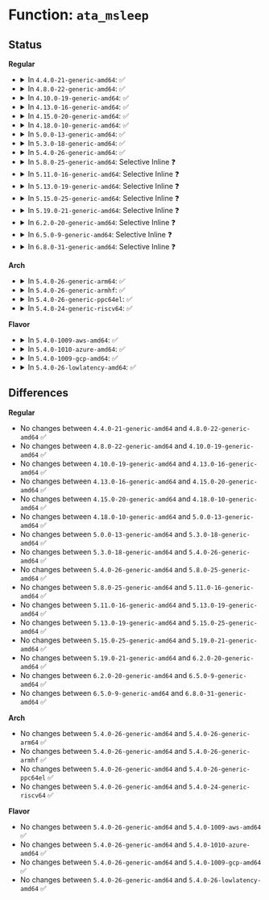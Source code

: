 # Function: <code>ata_msleep</code>

## Status
<b>Regular</b>
<ul>
<li>
<details>
<summary>In <code>4.4.0-21-generic-amd64</code>: ✅</summary>

```c
void ata_msleep(struct ata_port * ap, unsigned int msecs)
```

```json
{
  "name": "ata_msleep",
  "collision_type": "Unique Global",
  "inline_type": "No",
  "funcs": [
    {
      "addr": 18446744071584908896,
      "name": "ata_msleep",
      "external": true,
      "loc": "drivers/ata/libata-core.c:6693",
      "file": "drivers/ata/libata-core.c",
      "inline": "seen, unknown",
      "caller_inline": [],
      "caller_func": [
        "drivers/ata/libata-core.c:sata_link_debounce",
        "drivers/ata/libata-core.c:ata_wait_register",
        "drivers/ata/libata-core.c:sata_link_resume",
        "drivers/ata/libata-core.c:ata_wait_ready",
        "drivers/ata/libata-core.c:ata_wait_after_reset",
        "drivers/ata/libata-core.c:sata_link_hardreset",
        "drivers/ata/libata-eh.c:ata_port_wait_eh",
        "drivers/ata/libata-sff.c:ata_sff_wait_after_reset",
        "drivers/ata/libata-sff.c:ata_sff_wait_after_reset",
        "drivers/ata/libata-sff.c:ata_sff_busy_sleep",
        "drivers/ata/libata-sff.c:ata_sff_busy_sleep",
        "drivers/ata/libata-sff.c:ata_sff_pio_task"
      ]
    }
  ],
  "symbols": [
    {
      "addr": 18446744071584908896,
      "name": "ata_msleep",
      "section": ".text",
      "bind": "STB_GLOBAL",
      "size": 84
    }
  ]
}
```
</details>
</li>
<li>
<details>
<summary>In <code>4.8.0-22-generic-amd64</code>: ✅</summary>

```c
void ata_msleep(struct ata_port * ap, unsigned int msecs)
```

```json
{
  "name": "ata_msleep",
  "collision_type": "Unique Global",
  "inline_type": "No",
  "funcs": [
    {
      "addr": 18446744071585273840,
      "name": "ata_msleep",
      "external": true,
      "loc": "drivers/ata/libata-core.c:6892",
      "file": "drivers/ata/libata-core.c",
      "inline": "seen, unknown",
      "caller_inline": [],
      "caller_func": [
        "drivers/ata/libata-core.c:ata_wait_register",
        "drivers/ata/libata-core.c:sata_link_hardreset",
        "drivers/ata/libata-core.c:sata_link_resume",
        "drivers/ata/libata-core.c:sata_link_debounce",
        "drivers/ata/libata-core.c:ata_wait_after_reset",
        "drivers/ata/libata-core.c:ata_wait_ready",
        "drivers/ata/libata-eh.c:ata_port_wait_eh",
        "drivers/ata/libata-sff.c:ata_sff_wait_after_reset",
        "drivers/ata/libata-sff.c:ata_sff_wait_after_reset",
        "drivers/ata/libata-sff.c:ata_sff_pio_task",
        "drivers/ata/libata-sff.c:ata_sff_busy_sleep",
        "drivers/ata/libata-sff.c:ata_sff_busy_sleep"
      ]
    }
  ],
  "symbols": [
    {
      "addr": 18446744071585273840,
      "name": "ata_msleep",
      "section": ".text",
      "bind": "STB_GLOBAL",
      "size": 122
    }
  ]
}
```
</details>
</li>
<li>
<details>
<summary>In <code>4.10.0-19-generic-amd64</code>: ✅</summary>

```c
void ata_msleep(struct ata_port * ap, unsigned int msecs)
```

```json
{
  "name": "ata_msleep",
  "collision_type": "Unique Global",
  "inline_type": "No",
  "funcs": [
    {
      "addr": 18446744071585473392,
      "name": "ata_msleep",
      "external": true,
      "loc": "drivers/ata/libata-core.c:6934",
      "file": "drivers/ata/libata-core.c",
      "inline": "seen, unknown",
      "caller_inline": [],
      "caller_func": [
        "drivers/ata/libata-core.c:ata_wait_register",
        "drivers/ata/libata-core.c:sata_link_hardreset",
        "drivers/ata/libata-core.c:sata_link_resume",
        "drivers/ata/libata-core.c:sata_link_debounce",
        "drivers/ata/libata-core.c:ata_wait_after_reset",
        "drivers/ata/libata-core.c:ata_wait_ready",
        "drivers/ata/libata-eh.c:ata_port_wait_eh",
        "drivers/ata/libata-sff.c:ata_sff_wait_after_reset",
        "drivers/ata/libata-sff.c:ata_sff_wait_after_reset",
        "drivers/ata/libata-sff.c:ata_sff_pio_task",
        "drivers/ata/libata-sff.c:ata_sff_busy_sleep",
        "drivers/ata/libata-sff.c:ata_sff_busy_sleep"
      ]
    }
  ],
  "symbols": [
    {
      "addr": 18446744071585473392,
      "name": "ata_msleep",
      "section": ".text",
      "bind": "STB_GLOBAL",
      "size": 122
    }
  ]
}
```
</details>
</li>
<li>
<details>
<summary>In <code>4.13.0-16-generic-amd64</code>: ✅</summary>

```c
void ata_msleep(struct ata_port * ap, unsigned int msecs)
```

```json
{
  "name": "ata_msleep",
  "collision_type": "Unique Global",
  "inline_type": "No",
  "funcs": [
    {
      "addr": 18446744071585556880,
      "name": "ata_msleep",
      "external": true,
      "loc": "drivers/ata/libata-core.c:7020",
      "file": "drivers/ata/libata-core.c",
      "inline": "seen, unknown",
      "caller_inline": [],
      "caller_func": [
        "drivers/ata/libata-core.c:ata_wait_register",
        "drivers/ata/libata-core.c:sata_link_hardreset",
        "drivers/ata/libata-core.c:sata_link_resume",
        "drivers/ata/libata-core.c:sata_link_debounce",
        "drivers/ata/libata-core.c:ata_wait_after_reset",
        "drivers/ata/libata-core.c:ata_wait_ready",
        "drivers/ata/libata-eh.c:ata_port_wait_eh",
        "drivers/ata/libata-sff.c:ata_sff_wait_after_reset",
        "drivers/ata/libata-sff.c:ata_sff_wait_after_reset",
        "drivers/ata/libata-sff.c:ata_sff_pio_task",
        "drivers/ata/libata-sff.c:ata_sff_busy_sleep",
        "drivers/ata/libata-sff.c:ata_sff_busy_sleep"
      ]
    }
  ],
  "symbols": [
    {
      "addr": 18446744071585556880,
      "name": "ata_msleep",
      "section": ".text",
      "bind": "STB_GLOBAL",
      "size": 122
    }
  ]
}
```
</details>
</li>
<li>
<details>
<summary>In <code>4.15.0-20-generic-amd64</code>: ✅</summary>

```c
void ata_msleep(struct ata_port * ap, unsigned int msecs)
```

```json
{
  "name": "ata_msleep",
  "collision_type": "Unique Global",
  "inline_type": "No",
  "funcs": [
    {
      "addr": 18446744071585988592,
      "name": "ata_msleep",
      "external": true,
      "loc": "drivers/ata/libata-core.c:7050",
      "file": "drivers/ata/libata-core.c",
      "inline": "seen, unknown",
      "caller_inline": [],
      "caller_func": [
        "drivers/ata/libata-core.c:ata_wait_register",
        "drivers/ata/libata-core.c:sata_link_hardreset",
        "drivers/ata/libata-core.c:sata_link_resume",
        "drivers/ata/libata-core.c:sata_link_debounce",
        "drivers/ata/libata-core.c:ata_wait_after_reset",
        "drivers/ata/libata-core.c:ata_wait_ready",
        "drivers/ata/libata-eh.c:ata_port_wait_eh",
        "drivers/ata/libata-sff.c:ata_sff_wait_after_reset",
        "drivers/ata/libata-sff.c:ata_sff_wait_after_reset",
        "drivers/ata/libata-sff.c:ata_sff_pio_task",
        "drivers/ata/libata-sff.c:ata_sff_busy_sleep",
        "drivers/ata/libata-sff.c:ata_sff_busy_sleep"
      ]
    }
  ],
  "symbols": [
    {
      "addr": 18446744071585988592,
      "name": "ata_msleep",
      "section": ".text",
      "bind": "STB_GLOBAL",
      "size": 122
    }
  ]
}
```
</details>
</li>
<li>
<details>
<summary>In <code>4.18.0-10-generic-amd64</code>: ✅</summary>

```c
void ata_msleep(struct ata_port * ap, unsigned int msecs)
```

```json
{
  "name": "ata_msleep",
  "collision_type": "Unique Global",
  "inline_type": "No",
  "funcs": [
    {
      "addr": 18446744071586236960,
      "name": "ata_msleep",
      "external": true,
      "loc": "drivers/ata/libata-core.c:7097",
      "file": "drivers/ata/libata-core.c",
      "inline": "seen, unknown",
      "caller_inline": [],
      "caller_func": [
        "drivers/ata/libata-core.c:ata_wait_register",
        "drivers/ata/libata-core.c:sata_link_hardreset",
        "drivers/ata/libata-core.c:sata_link_resume",
        "drivers/ata/libata-core.c:sata_link_debounce",
        "drivers/ata/libata-core.c:ata_wait_after_reset",
        "drivers/ata/libata-core.c:ata_wait_ready",
        "drivers/ata/libata-eh.c:ata_port_wait_eh",
        "drivers/ata/libata-sff.c:ata_sff_wait_after_reset",
        "drivers/ata/libata-sff.c:ata_sff_wait_after_reset",
        "drivers/ata/libata-sff.c:ata_sff_pio_task",
        "drivers/ata/libata-sff.c:ata_sff_busy_sleep",
        "drivers/ata/libata-sff.c:ata_sff_busy_sleep"
      ]
    }
  ],
  "symbols": [
    {
      "addr": 18446744071586236960,
      "name": "ata_msleep",
      "section": ".text",
      "bind": "STB_GLOBAL",
      "size": 129
    }
  ]
}
```
</details>
</li>
<li>
<details>
<summary>In <code>5.0.0-13-generic-amd64</code>: ✅</summary>

```c
void ata_msleep(struct ata_port * ap, unsigned int msecs)
```

```json
{
  "name": "ata_msleep",
  "collision_type": "Unique Global",
  "inline_type": "No",
  "funcs": [
    {
      "addr": 18446744071586377376,
      "name": "ata_msleep",
      "external": true,
      "loc": "drivers/ata/libata-core.c:7101",
      "file": "drivers/ata/libata-core.c",
      "inline": "seen, unknown",
      "caller_inline": [],
      "caller_func": [
        "drivers/ata/libata-core.c:ata_wait_register",
        "drivers/ata/libata-core.c:sata_link_hardreset",
        "drivers/ata/libata-core.c:sata_link_resume",
        "drivers/ata/libata-core.c:sata_link_debounce",
        "drivers/ata/libata-core.c:ata_wait_after_reset",
        "drivers/ata/libata-core.c:ata_wait_ready",
        "drivers/ata/libata-eh.c:ata_port_wait_eh",
        "drivers/ata/libata-sff.c:ata_sff_wait_after_reset",
        "drivers/ata/libata-sff.c:ata_sff_wait_after_reset",
        "drivers/ata/libata-sff.c:ata_sff_pio_task",
        "drivers/ata/libata-sff.c:ata_sff_busy_sleep",
        "drivers/ata/libata-sff.c:ata_sff_busy_sleep"
      ]
    }
  ],
  "symbols": [
    {
      "addr": 18446744071586377376,
      "name": "ata_msleep",
      "section": ".text",
      "bind": "STB_GLOBAL",
      "size": 129
    }
  ]
}
```
</details>
</li>
<li>
<details>
<summary>In <code>5.3.0-18-generic-amd64</code>: ✅</summary>

```c
void ata_msleep(struct ata_port * ap, unsigned int msecs)
```

```json
{
  "name": "ata_msleep",
  "collision_type": "Unique Global",
  "inline_type": "No",
  "funcs": [
    {
      "addr": 18446744071586621056,
      "name": "ata_msleep",
      "external": true,
      "loc": "drivers/ata/libata-core.c:7086",
      "file": "drivers/ata/libata-core.c",
      "inline": "seen, unknown",
      "caller_inline": [],
      "caller_func": [
        "drivers/ata/libata-core.c:ata_wait_register",
        "drivers/ata/libata-core.c:sata_link_hardreset",
        "drivers/ata/libata-core.c:sata_link_resume",
        "drivers/ata/libata-core.c:sata_link_debounce",
        "drivers/ata/libata-core.c:ata_wait_after_reset",
        "drivers/ata/libata-core.c:ata_wait_ready",
        "drivers/ata/libata-eh.c:ata_port_wait_eh",
        "drivers/ata/libata-sff.c:ata_sff_wait_after_reset",
        "drivers/ata/libata-sff.c:ata_sff_wait_after_reset",
        "drivers/ata/libata-sff.c:ata_sff_pio_task",
        "drivers/ata/libata-sff.c:ata_sff_busy_sleep",
        "drivers/ata/libata-sff.c:ata_sff_busy_sleep"
      ]
    }
  ],
  "symbols": [
    {
      "addr": 18446744071586621056,
      "name": "ata_msleep",
      "section": ".text",
      "bind": "STB_GLOBAL",
      "size": 124
    }
  ]
}
```
</details>
</li>
<li>
<details>
<summary>In <code>5.4.0-26-generic-amd64</code>: ✅</summary>

```c
void ata_msleep(struct ata_port * ap, unsigned int msecs)
```

```json
{
  "name": "ata_msleep",
  "collision_type": "Unique Global",
  "inline_type": "No",
  "funcs": [
    {
      "addr": 18446744071586768624,
      "name": "ata_msleep",
      "external": true,
      "loc": "drivers/ata/libata-core.c:7133",
      "file": "drivers/ata/libata-core.c",
      "inline": "seen, unknown",
      "caller_inline": [],
      "caller_func": [
        "drivers/ata/libata-core.c:ata_wait_register",
        "drivers/ata/libata-core.c:sata_link_hardreset",
        "drivers/ata/libata-core.c:sata_link_resume",
        "drivers/ata/libata-core.c:sata_link_debounce",
        "drivers/ata/libata-core.c:ata_wait_after_reset",
        "drivers/ata/libata-core.c:ata_wait_ready",
        "drivers/ata/libata-eh.c:ata_port_wait_eh",
        "drivers/ata/libata-sff.c:ata_sff_wait_after_reset",
        "drivers/ata/libata-sff.c:ata_sff_wait_after_reset",
        "drivers/ata/libata-sff.c:ata_sff_pio_task",
        "drivers/ata/libata-sff.c:ata_sff_busy_sleep",
        "drivers/ata/libata-sff.c:ata_sff_busy_sleep"
      ]
    }
  ],
  "symbols": [
    {
      "addr": 18446744071586768624,
      "name": "ata_msleep",
      "section": ".text",
      "bind": "STB_GLOBAL",
      "size": 124
    }
  ]
}
```
</details>
</li>
<li>
<details>
<summary>In <code>5.8.0-25-generic-amd64</code>: Selective Inline ❓</summary>

```c
void ata_msleep(struct ata_port * ap, unsigned int msecs)
```

```json
{
  "name": "ata_msleep",
  "collision_type": "Unique Global",
  "inline_type": "Selective",
  "funcs": [
    {
      "addr": 18446744071587580986,
      "name": "ata_msleep",
      "external": true,
      "loc": "drivers/ata/libata-core.c:6338",
      "file": "drivers/ata/libata-core.c",
      "inline": "not declared, inlined",
      "caller_inline": [
        "drivers/ata/libata-core.c:ata_wait_after_reset",
        "drivers/ata/libata-core.c:ata_wait_ready"
      ],
      "caller_func": [
        "drivers/ata/libata-core.c:ata_wait_register",
        "drivers/ata/libata-eh.c:ata_port_wait_eh",
        "drivers/ata/libata-sata.c:sata_link_hardreset",
        "drivers/ata/libata-sata.c:sata_link_resume",
        "drivers/ata/libata-sata.c:sata_link_debounce",
        "drivers/ata/libata-sff.c:ata_sff_wait_after_reset",
        "drivers/ata/libata-sff.c:ata_sff_wait_after_reset",
        "drivers/ata/libata-sff.c:ata_sff_pio_task",
        "drivers/ata/libata-sff.c:ata_sff_busy_sleep",
        "drivers/ata/libata-sff.c:ata_sff_busy_sleep"
      ]
    }
  ],
  "symbols": [
    {
      "addr": 18446744071587571360,
      "name": "ata_msleep",
      "section": ".text",
      "bind": "STB_GLOBAL",
      "size": 124
    }
  ]
}
```
</details>
</li>
<li>
<details>
<summary>In <code>5.11.0-16-generic-amd64</code>: Selective Inline ❓</summary>

```c
void ata_msleep(struct ata_port * ap, unsigned int msecs)
```

```json
{
  "name": "ata_msleep",
  "collision_type": "Unique Global",
  "inline_type": "Selective",
  "funcs": [
    {
      "addr": 18446744071587647242,
      "name": "ata_msleep",
      "external": true,
      "loc": "drivers/ata/libata-core.c:6338",
      "file": "drivers/ata/libata-core.c",
      "inline": "not declared, inlined",
      "caller_inline": [
        "drivers/ata/libata-core.c:ata_wait_after_reset",
        "drivers/ata/libata-core.c:ata_wait_ready"
      ],
      "caller_func": [
        "drivers/ata/libata-core.c:ata_wait_register",
        "drivers/ata/libata-eh.c:ata_port_wait_eh",
        "drivers/ata/libata-sata.c:sata_link_hardreset",
        "drivers/ata/libata-sata.c:sata_link_resume",
        "drivers/ata/libata-sata.c:sata_link_debounce",
        "drivers/ata/libata-sff.c:ata_sff_wait_after_reset",
        "drivers/ata/libata-sff.c:ata_sff_wait_after_reset",
        "drivers/ata/libata-sff.c:ata_sff_pio_task",
        "drivers/ata/libata-sff.c:ata_sff_busy_sleep",
        "drivers/ata/libata-sff.c:ata_sff_busy_sleep"
      ]
    }
  ],
  "symbols": [
    {
      "addr": 18446744071587637760,
      "name": "ata_msleep",
      "section": ".text",
      "bind": "STB_GLOBAL",
      "size": 124
    }
  ]
}
```
</details>
</li>
<li>
<details>
<summary>In <code>5.13.0-19-generic-amd64</code>: Selective Inline ❓</summary>

```c
void ata_msleep(struct ata_port * ap, unsigned int msecs)
```

```json
{
  "name": "ata_msleep",
  "collision_type": "Unique Global",
  "inline_type": "Selective",
  "funcs": [
    {
      "addr": 18446744071587527082,
      "name": "ata_msleep",
      "external": true,
      "loc": "drivers/ata/libata-core.c:6338",
      "file": "drivers/ata/libata-core.c",
      "inline": "not declared, inlined",
      "caller_inline": [
        "drivers/ata/libata-core.c:ata_wait_after_reset",
        "drivers/ata/libata-core.c:ata_wait_ready"
      ],
      "caller_func": [
        "drivers/ata/libata-core.c:ata_wait_register",
        "drivers/ata/libata-eh.c:ata_port_wait_eh",
        "drivers/ata/libata-sata.c:sata_link_hardreset",
        "drivers/ata/libata-sata.c:sata_link_resume",
        "drivers/ata/libata-sata.c:sata_link_debounce",
        "drivers/ata/libata-sff.c:ata_sff_wait_after_reset",
        "drivers/ata/libata-sff.c:ata_sff_wait_after_reset",
        "drivers/ata/libata-sff.c:ata_sff_pio_task",
        "drivers/ata/libata-sff.c:ata_sff_busy_sleep",
        "drivers/ata/libata-sff.c:ata_sff_busy_sleep"
      ]
    }
  ],
  "symbols": [
    {
      "addr": 18446744071587518464,
      "name": "ata_msleep",
      "section": ".text",
      "bind": "STB_GLOBAL",
      "size": 121
    }
  ]
}
```
</details>
</li>
<li>
<details>
<summary>In <code>5.15.0-25-generic-amd64</code>: Selective Inline ❓</summary>

```c
void ata_msleep(struct ata_port * ap, unsigned int msecs)
```

```json
{
  "name": "ata_msleep",
  "collision_type": "Unique Global",
  "inline_type": "Selective",
  "funcs": [
    {
      "addr": 18446744071588104538,
      "name": "ata_msleep",
      "external": true,
      "loc": "drivers/ata/libata-core.c:6400",
      "file": "drivers/ata/libata-core.c",
      "inline": "not declared, inlined",
      "caller_inline": [
        "drivers/ata/libata-core.c:ata_wait_after_reset",
        "drivers/ata/libata-core.c:ata_wait_ready"
      ],
      "caller_func": [
        "drivers/ata/libata-core.c:ata_wait_register",
        "drivers/ata/libata-eh.c:ata_port_wait_eh",
        "drivers/ata/libata-sata.c:sata_link_hardreset",
        "drivers/ata/libata-sata.c:sata_link_resume",
        "drivers/ata/libata-sata.c:sata_link_debounce",
        "drivers/ata/libata-sff.c:ata_sff_wait_after_reset",
        "drivers/ata/libata-sff.c:ata_sff_wait_after_reset",
        "drivers/ata/libata-sff.c:ata_sff_pio_task",
        "drivers/ata/libata-sff.c:ata_sff_busy_sleep",
        "drivers/ata/libata-sff.c:ata_sff_busy_sleep"
      ]
    }
  ],
  "symbols": [
    {
      "addr": 18446744071588094608,
      "name": "ata_msleep",
      "section": ".text",
      "bind": "STB_GLOBAL",
      "size": 126
    }
  ]
}
```
</details>
</li>
<li>
<details>
<summary>In <code>5.19.0-21-generic-amd64</code>: Selective Inline ❓</summary>

```c
void ata_msleep(struct ata_port * ap, unsigned int msecs)
```

```json
{
  "name": "ata_msleep",
  "collision_type": "Unique Global",
  "inline_type": "Selective",
  "funcs": [
    {
      "addr": 18446744071589482873,
      "name": "ata_msleep",
      "external": true,
      "loc": "drivers/ata/libata-core.c:6411",
      "file": "drivers/ata/libata-core.c",
      "inline": "not declared, inlined",
      "caller_inline": [
        "drivers/ata/libata-core.c:ata_wait_after_reset",
        "drivers/ata/libata-core.c:ata_wait_ready"
      ],
      "caller_func": [
        "drivers/ata/libata-core.c:ata_wait_register",
        "drivers/ata/libata-eh.c:ata_port_wait_eh",
        "drivers/ata/libata-sata.c:sata_link_hardreset",
        "drivers/ata/libata-sata.c:sata_link_resume",
        "drivers/ata/libata-sata.c:sata_link_debounce",
        "drivers/ata/libata-sff.c:ata_sff_wait_after_reset",
        "drivers/ata/libata-sff.c:ata_sff_wait_after_reset",
        "drivers/ata/libata-sff.c:ata_sff_pio_task",
        "drivers/ata/libata-sff.c:ata_sff_busy_sleep",
        "drivers/ata/libata-sff.c:ata_sff_busy_sleep"
      ]
    }
  ],
  "symbols": [
    {
      "addr": 18446744071589472592,
      "name": "ata_msleep",
      "section": ".text",
      "bind": "STB_GLOBAL",
      "size": 200
    }
  ]
}
```
</details>
</li>
<li>
<details>
<summary>In <code>6.2.0-20-generic-amd64</code>: Selective Inline ❓</summary>

```c
void ata_msleep(struct ata_port * ap, unsigned int msecs)
```

```json
{
  "name": "ata_msleep",
  "collision_type": "Unique Global",
  "inline_type": "Selective",
  "funcs": [
    {
      "addr": 18446744071591064281,
      "name": "ata_msleep",
      "external": true,
      "loc": "drivers/ata/libata-core.c:6417",
      "file": "drivers/ata/libata-core.c",
      "inline": "not declared, inlined",
      "caller_inline": [
        "drivers/ata/libata-core.c:ata_wait_after_reset",
        "drivers/ata/libata-core.c:ata_wait_ready"
      ],
      "caller_func": [
        "drivers/ata/libata-core.c:ata_wait_register",
        "drivers/ata/libata-eh.c:ata_port_wait_eh",
        "drivers/ata/libata-sata.c:sata_link_hardreset",
        "drivers/ata/libata-sata.c:sata_link_resume",
        "drivers/ata/libata-sata.c:sata_link_debounce",
        "drivers/ata/libata-sff.c:ata_sff_wait_after_reset",
        "drivers/ata/libata-sff.c:ata_sff_wait_after_reset",
        "drivers/ata/libata-sff.c:ata_sff_pio_task"
      ]
    }
  ],
  "symbols": [
    {
      "addr": 18446744071591051552,
      "name": "ata_msleep",
      "section": ".text",
      "bind": "STB_GLOBAL",
      "size": 200
    }
  ]
}
```
</details>
</li>
<li>
<details>
<summary>In <code>6.5.0-9-generic-amd64</code>: Selective Inline ❓</summary>

```c
void ata_msleep(struct ata_port * ap, unsigned int msecs)
```

```json
{
  "name": "ata_msleep",
  "collision_type": "Unique Global",
  "inline_type": "Selective",
  "funcs": [
    {
      "addr": 18446744071591419561,
      "name": "ata_msleep",
      "external": true,
      "loc": "drivers/ata/libata-core.c:6643",
      "file": "drivers/ata/libata-core.c",
      "inline": "not declared, inlined",
      "caller_inline": [
        "drivers/ata/libata-core.c:ata_wait_after_reset",
        "drivers/ata/libata-core.c:ata_wait_ready"
      ],
      "caller_func": [
        "drivers/ata/libata-core.c:ata_wait_register",
        "drivers/ata/libata-eh.c:ata_port_wait_eh",
        "drivers/ata/libata-sata.c:sata_link_hardreset",
        "drivers/ata/libata-sata.c:sata_link_resume",
        "drivers/ata/libata-sata.c:sata_link_debounce",
        "drivers/ata/libata-sff.c:ata_sff_wait_after_reset",
        "drivers/ata/libata-sff.c:ata_sff_wait_after_reset",
        "drivers/ata/libata-sff.c:ata_sff_pio_task"
      ]
    }
  ],
  "symbols": [
    {
      "addr": 18446744071591405600,
      "name": "ata_msleep",
      "section": ".text",
      "bind": "STB_GLOBAL",
      "size": 200
    }
  ]
}
```
</details>
</li>
<li>
<details>
<summary>In <code>6.8.0-31-generic-amd64</code>: Selective Inline ❓</summary>

```c
void ata_msleep(struct ata_port * ap, unsigned int msecs)
```

```json
{
  "name": "ata_msleep",
  "collision_type": "Unique Global",
  "inline_type": "Selective",
  "funcs": [
    {
      "addr": 18446744071591771225,
      "name": "ata_msleep",
      "external": true,
      "loc": "drivers/ata/libata-core.c:6614",
      "file": "drivers/ata/libata-core.c",
      "inline": "not declared, inlined",
      "caller_inline": [
        "drivers/ata/libata-core.c:ata_wait_after_reset",
        "drivers/ata/libata-core.c:ata_wait_ready"
      ],
      "caller_func": [
        "drivers/ata/libata-core.c:ata_wait_register",
        "drivers/ata/libata-eh.c:ata_port_wait_eh",
        "drivers/ata/libata-sata.c:sata_link_hardreset",
        "drivers/ata/libata-sata.c:sata_link_resume",
        "drivers/ata/libata-sata.c:sata_link_debounce",
        "drivers/ata/libata-sff.c:ata_sff_wait_after_reset",
        "drivers/ata/libata-sff.c:ata_sff_wait_after_reset",
        "drivers/ata/libata-sff.c:ata_sff_pio_task"
      ]
    }
  ],
  "symbols": [
    {
      "addr": 18446744071591756480,
      "name": "ata_msleep",
      "section": ".text",
      "bind": "STB_GLOBAL",
      "size": 200
    }
  ]
}
```
</details>
</li>
</ul>
<b>Arch</b>
<ul>
<li>
<details>
<summary>In <code>5.4.0-26-generic-arm64</code>: ✅</summary>

```c
void ata_msleep(struct ata_port * ap, unsigned int msecs)
```

```json
{
  "name": "ata_msleep",
  "collision_type": "Unique Global",
  "inline_type": "No",
  "funcs": [
    {
      "addr": 18446603336499688392,
      "name": "ata_msleep",
      "external": true,
      "loc": "drivers/ata/libata-core.c:7133",
      "file": "drivers/ata/libata-core.c",
      "inline": "seen, unknown",
      "caller_inline": [],
      "caller_func": [
        "drivers/ata/libata-core.c:ata_wait_register",
        "drivers/ata/libata-core.c:sata_link_hardreset",
        "drivers/ata/libata-core.c:sata_link_resume",
        "drivers/ata/libata-core.c:sata_link_debounce",
        "drivers/ata/libata-core.c:ata_wait_after_reset",
        "drivers/ata/libata-core.c:ata_wait_ready",
        "drivers/ata/libata-eh.c:ata_port_wait_eh",
        "drivers/ata/libata-sff.c:ata_sff_wait_after_reset",
        "drivers/ata/libata-sff.c:ata_sff_wait_after_reset",
        "drivers/ata/libata-sff.c:ata_sff_pio_task",
        "drivers/ata/libata-sff.c:ata_sff_busy_sleep",
        "drivers/ata/libata-sff.c:ata_sff_busy_sleep",
        "drivers/ata/libahci.c:ahci_do_softreset",
        "drivers/ata/libahci.c:ahci_set_lpm"
      ]
    }
  ],
  "symbols": [
    {
      "addr": 18446603336499688392,
      "name": "ata_msleep",
      "section": ".text",
      "bind": "STB_GLOBAL",
      "size": 160
    }
  ]
}
```
</details>
</li>
<li>
<details>
<summary>In <code>5.4.0-26-generic-armhf</code>: ✅</summary>

```c
void ata_msleep(struct ata_port * ap, unsigned int msecs)
```

```json
{
  "name": "ata_msleep",
  "collision_type": "Unique Global",
  "inline_type": "No",
  "funcs": [
    {
      "addr": 3232136848,
      "name": "ata_msleep",
      "external": true,
      "loc": "drivers/ata/libata-core.c:7133",
      "file": "drivers/ata/libata-core.c",
      "inline": "seen, unknown",
      "caller_inline": [],
      "caller_func": [
        "drivers/ata/libata-core.c:ata_wait_register",
        "drivers/ata/libata-core.c:sata_link_hardreset",
        "drivers/ata/libata-core.c:sata_link_resume",
        "drivers/ata/libata-core.c:sata_link_debounce",
        "drivers/ata/libata-core.c:ata_wait_after_reset",
        "drivers/ata/libata-core.c:ata_wait_ready",
        "drivers/ata/libata-eh.c:ata_port_wait_eh",
        "drivers/ata/libata-sff.c:ata_sff_wait_after_reset",
        "drivers/ata/libata-sff.c:ata_sff_wait_after_reset",
        "drivers/ata/libata-sff.c:ata_sff_wait_after_reset",
        "drivers/ata/libata-sff.c:ata_sff_pio_task",
        "drivers/ata/libata-sff.c:ata_sff_busy_sleep",
        "drivers/ata/libata-sff.c:ata_sff_busy_sleep",
        "drivers/ata/libahci.c:ahci_do_softreset",
        "drivers/ata/libahci.c:ahci_set_lpm"
      ]
    }
  ],
  "symbols": [
    {
      "addr": 3232136848,
      "name": "ata_msleep",
      "section": ".text",
      "bind": "STB_GLOBAL",
      "size": 152
    }
  ]
}
```
</details>
</li>
<li>
<details>
<summary>In <code>5.4.0-26-generic-ppc64el</code>: ✅</summary>

```c
void ata_msleep(struct ata_port * ap, unsigned int msecs)
```

```json
{
  "name": "ata_msleep",
  "collision_type": "Unique Global",
  "inline_type": "No",
  "funcs": [
    {
      "addr": 13835058055293020624,
      "name": "ata_msleep",
      "external": true,
      "loc": "drivers/ata/libata-core.c:7133",
      "file": "drivers/ata/libata-core.c",
      "inline": "seen, unknown",
      "caller_inline": [],
      "caller_func": [
        "drivers/ata/libata-core.c:ata_wait_register",
        "drivers/ata/libata-core.c:sata_link_hardreset",
        "drivers/ata/libata-core.c:sata_link_resume",
        "drivers/ata/libata-core.c:sata_link_debounce",
        "drivers/ata/libata-core.c:sata_link_debounce",
        "drivers/ata/libata-core.c:ata_wait_after_reset",
        "drivers/ata/libata-core.c:ata_wait_ready",
        "drivers/ata/libata-eh.c:ata_port_wait_eh",
        "drivers/ata/libata-sff.c:ata_sff_wait_after_reset",
        "drivers/ata/libata-sff.c:ata_sff_wait_after_reset",
        "drivers/ata/libata-sff.c:ata_sff_wait_after_reset",
        "drivers/ata/libata-sff.c:ata_sff_pio_task",
        "drivers/ata/libata-sff.c:ata_sff_busy_sleep",
        "drivers/ata/libata-sff.c:ata_sff_busy_sleep"
      ]
    }
  ],
  "symbols": [
    {
      "addr": 13835058055293020624,
      "name": "ata_msleep",
      "section": ".text",
      "bind": "STB_GLOBAL",
      "size": 224
    }
  ]
}
```
</details>
</li>
<li>
<details>
<summary>In <code>5.4.0-24-generic-riscv64</code>: ✅</summary>

```c
void ata_msleep(struct ata_port * ap, unsigned int msecs)
```

```json
{
  "name": "ata_msleep",
  "collision_type": "Unique Global",
  "inline_type": "No",
  "funcs": [
    {
      "addr": 18446743936276860012,
      "name": "ata_msleep",
      "external": true,
      "loc": "drivers/ata/libata-core.c:7133",
      "file": "drivers/ata/libata-core.c",
      "inline": "seen, unknown",
      "caller_inline": [],
      "caller_func": [
        "drivers/ata/libata-core.c:ata_wait_register",
        "drivers/ata/libata-core.c:sata_link_hardreset",
        "drivers/ata/libata-core.c:sata_link_resume",
        "drivers/ata/libata-core.c:sata_link_debounce",
        "drivers/ata/libata-core.c:ata_wait_after_reset",
        "drivers/ata/libata-core.c:ata_wait_ready",
        "drivers/ata/libata-eh.c:ata_port_wait_eh",
        "drivers/ata/libata-sff.c:ata_sff_wait_after_reset",
        "drivers/ata/libata-sff.c:ata_sff_wait_after_reset",
        "drivers/ata/libata-sff.c:ata_sff_wait_after_reset",
        "drivers/ata/libata-sff.c:ata_sff_pio_task",
        "drivers/ata/libata-sff.c:ata_sff_busy_sleep",
        "drivers/ata/libata-sff.c:ata_sff_busy_sleep"
      ]
    }
  ],
  "symbols": [
    {
      "addr": 18446743936276860012,
      "name": "ata_msleep",
      "section": ".text",
      "bind": "STB_GLOBAL",
      "size": 148
    }
  ]
}
```
</details>
</li>
</ul>
<b>Flavor</b>
<ul>
<li>
<details>
<summary>In <code>5.4.0-1009-aws-amd64</code>: ✅</summary>

```c
void ata_msleep(struct ata_port * ap, unsigned int msecs)
```

```json
{
  "name": "ata_msleep",
  "collision_type": "Unique Global",
  "inline_type": "No",
  "funcs": [
    {
      "addr": 18446744071586527328,
      "name": "ata_msleep",
      "external": true,
      "loc": "drivers/ata/libata-core.c:7133",
      "file": "drivers/ata/libata-core.c",
      "inline": "seen, unknown",
      "caller_inline": [],
      "caller_func": [
        "drivers/ata/libata-core.c:ata_wait_register",
        "drivers/ata/libata-core.c:sata_link_hardreset",
        "drivers/ata/libata-core.c:sata_link_resume",
        "drivers/ata/libata-core.c:sata_link_debounce",
        "drivers/ata/libata-core.c:ata_wait_after_reset",
        "drivers/ata/libata-core.c:ata_wait_ready",
        "drivers/ata/libata-eh.c:ata_port_wait_eh",
        "drivers/ata/libata-sff.c:ata_sff_wait_after_reset",
        "drivers/ata/libata-sff.c:ata_sff_wait_after_reset",
        "drivers/ata/libata-sff.c:ata_sff_pio_task",
        "drivers/ata/libata-sff.c:ata_sff_busy_sleep",
        "drivers/ata/libata-sff.c:ata_sff_busy_sleep"
      ]
    }
  ],
  "symbols": [
    {
      "addr": 18446744071586527328,
      "name": "ata_msleep",
      "section": ".text",
      "bind": "STB_GLOBAL",
      "size": 124
    }
  ]
}
```
</details>
</li>
<li>
<details>
<summary>In <code>5.4.0-1010-azure-amd64</code>: ✅</summary>

```c
void ata_msleep(struct ata_port * ap, unsigned int msecs)
```

```json
{
  "name": "ata_msleep",
  "collision_type": "Unique Global",
  "inline_type": "No",
  "funcs": [
    {
      "addr": 18446744071586395904,
      "name": "ata_msleep",
      "external": true,
      "loc": "drivers/ata/libata-core.c:7133",
      "file": "drivers/ata/libata-core.c",
      "inline": "seen, unknown",
      "caller_inline": [],
      "caller_func": [
        "drivers/ata/libata-core.c:ata_wait_register",
        "drivers/ata/libata-core.c:sata_link_hardreset",
        "drivers/ata/libata-core.c:sata_link_resume",
        "drivers/ata/libata-core.c:sata_link_debounce",
        "drivers/ata/libata-core.c:ata_wait_after_reset",
        "drivers/ata/libata-core.c:ata_wait_ready",
        "drivers/ata/libata-eh.c:ata_port_wait_eh",
        "drivers/ata/libata-sff.c:ata_sff_wait_after_reset",
        "drivers/ata/libata-sff.c:ata_sff_wait_after_reset",
        "drivers/ata/libata-sff.c:ata_sff_pio_task",
        "drivers/ata/libata-sff.c:ata_sff_busy_sleep",
        "drivers/ata/libata-sff.c:ata_sff_busy_sleep"
      ]
    }
  ],
  "symbols": [
    {
      "addr": 18446744071586395904,
      "name": "ata_msleep",
      "section": ".text",
      "bind": "STB_GLOBAL",
      "size": 124
    }
  ]
}
```
</details>
</li>
<li>
<details>
<summary>In <code>5.4.0-1009-gcp-amd64</code>: ✅</summary>

```c
void ata_msleep(struct ata_port * ap, unsigned int msecs)
```

```json
{
  "name": "ata_msleep",
  "collision_type": "Unique Global",
  "inline_type": "No",
  "funcs": [
    {
      "addr": 18446744071586723184,
      "name": "ata_msleep",
      "external": true,
      "loc": "drivers/ata/libata-core.c:7133",
      "file": "drivers/ata/libata-core.c",
      "inline": "seen, unknown",
      "caller_inline": [],
      "caller_func": [
        "drivers/ata/libata-core.c:ata_wait_register",
        "drivers/ata/libata-core.c:sata_link_hardreset",
        "drivers/ata/libata-core.c:sata_link_resume",
        "drivers/ata/libata-core.c:sata_link_debounce",
        "drivers/ata/libata-core.c:ata_wait_after_reset",
        "drivers/ata/libata-core.c:ata_wait_ready",
        "drivers/ata/libata-eh.c:ata_port_wait_eh",
        "drivers/ata/libata-sff.c:ata_sff_wait_after_reset",
        "drivers/ata/libata-sff.c:ata_sff_wait_after_reset",
        "drivers/ata/libata-sff.c:ata_sff_pio_task",
        "drivers/ata/libata-sff.c:ata_sff_busy_sleep",
        "drivers/ata/libata-sff.c:ata_sff_busy_sleep"
      ]
    }
  ],
  "symbols": [
    {
      "addr": 18446744071586723184,
      "name": "ata_msleep",
      "section": ".text",
      "bind": "STB_GLOBAL",
      "size": 124
    }
  ]
}
```
</details>
</li>
<li>
<details>
<summary>In <code>5.4.0-26-lowlatency-amd64</code>: ✅</summary>

```c
void ata_msleep(struct ata_port * ap, unsigned int msecs)
```

```json
{
  "name": "ata_msleep",
  "collision_type": "Unique Global",
  "inline_type": "No",
  "funcs": [
    {
      "addr": 18446744071586829360,
      "name": "ata_msleep",
      "external": true,
      "loc": "drivers/ata/libata-core.c:7133",
      "file": "drivers/ata/libata-core.c",
      "inline": "seen, unknown",
      "caller_inline": [],
      "caller_func": [
        "drivers/ata/libata-core.c:ata_wait_register",
        "drivers/ata/libata-core.c:sata_link_hardreset",
        "drivers/ata/libata-core.c:sata_link_resume",
        "drivers/ata/libata-core.c:sata_link_debounce",
        "drivers/ata/libata-core.c:ata_wait_after_reset",
        "drivers/ata/libata-core.c:ata_wait_ready",
        "drivers/ata/libata-eh.c:ata_port_wait_eh",
        "drivers/ata/libata-sff.c:ata_sff_wait_after_reset",
        "drivers/ata/libata-sff.c:ata_sff_wait_after_reset",
        "drivers/ata/libata-sff.c:ata_sff_pio_task",
        "drivers/ata/libata-sff.c:ata_sff_busy_sleep",
        "drivers/ata/libata-sff.c:ata_sff_busy_sleep"
      ]
    }
  ],
  "symbols": [
    {
      "addr": 18446744071586829360,
      "name": "ata_msleep",
      "section": ".text",
      "bind": "STB_GLOBAL",
      "size": 124
    }
  ]
}
```
</details>
</li>
</ul>

## Differences
<b>Regular</b>
<ul>
<li>
No changes between <code>4.4.0-21-generic-amd64</code> and <code>4.8.0-22-generic-amd64</code> ✅
</li>
<li>
No changes between <code>4.8.0-22-generic-amd64</code> and <code>4.10.0-19-generic-amd64</code> ✅
</li>
<li>
No changes between <code>4.10.0-19-generic-amd64</code> and <code>4.13.0-16-generic-amd64</code> ✅
</li>
<li>
No changes between <code>4.13.0-16-generic-amd64</code> and <code>4.15.0-20-generic-amd64</code> ✅
</li>
<li>
No changes between <code>4.15.0-20-generic-amd64</code> and <code>4.18.0-10-generic-amd64</code> ✅
</li>
<li>
No changes between <code>4.18.0-10-generic-amd64</code> and <code>5.0.0-13-generic-amd64</code> ✅
</li>
<li>
No changes between <code>5.0.0-13-generic-amd64</code> and <code>5.3.0-18-generic-amd64</code> ✅
</li>
<li>
No changes between <code>5.3.0-18-generic-amd64</code> and <code>5.4.0-26-generic-amd64</code> ✅
</li>
<li>
No changes between <code>5.4.0-26-generic-amd64</code> and <code>5.8.0-25-generic-amd64</code> ✅
</li>
<li>
No changes between <code>5.8.0-25-generic-amd64</code> and <code>5.11.0-16-generic-amd64</code> ✅
</li>
<li>
No changes between <code>5.11.0-16-generic-amd64</code> and <code>5.13.0-19-generic-amd64</code> ✅
</li>
<li>
No changes between <code>5.13.0-19-generic-amd64</code> and <code>5.15.0-25-generic-amd64</code> ✅
</li>
<li>
No changes between <code>5.15.0-25-generic-amd64</code> and <code>5.19.0-21-generic-amd64</code> ✅
</li>
<li>
No changes between <code>5.19.0-21-generic-amd64</code> and <code>6.2.0-20-generic-amd64</code> ✅
</li>
<li>
No changes between <code>6.2.0-20-generic-amd64</code> and <code>6.5.0-9-generic-amd64</code> ✅
</li>
<li>
No changes between <code>6.5.0-9-generic-amd64</code> and <code>6.8.0-31-generic-amd64</code> ✅
</li>
</ul>
<b>Arch</b>
<ul>
<li>
No changes between <code>5.4.0-26-generic-amd64</code> and <code>5.4.0-26-generic-arm64</code> ✅
</li>
<li>
No changes between <code>5.4.0-26-generic-amd64</code> and <code>5.4.0-26-generic-armhf</code> ✅
</li>
<li>
No changes between <code>5.4.0-26-generic-amd64</code> and <code>5.4.0-26-generic-ppc64el</code> ✅
</li>
<li>
No changes between <code>5.4.0-26-generic-amd64</code> and <code>5.4.0-24-generic-riscv64</code> ✅
</li>
</ul>
<b>Flavor</b>
<ul>
<li>
No changes between <code>5.4.0-26-generic-amd64</code> and <code>5.4.0-1009-aws-amd64</code> ✅
</li>
<li>
No changes between <code>5.4.0-26-generic-amd64</code> and <code>5.4.0-1010-azure-amd64</code> ✅
</li>
<li>
No changes between <code>5.4.0-26-generic-amd64</code> and <code>5.4.0-1009-gcp-amd64</code> ✅
</li>
<li>
No changes between <code>5.4.0-26-generic-amd64</code> and <code>5.4.0-26-lowlatency-amd64</code> ✅
</li>
</ul>
